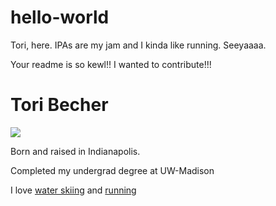 # hello-world

Tori, here.  IPAs are my jam and I kinda like running.
Seeyaaaa.

Your readme is so kewl!! I wanted to contribute!!!

<!DOCTYPE html>
 <html>
  <head>
   <title>Tori's site</title>
  </head>
  <body>
   <h1>Tori Becher</h1>
    <img src="http://cdn1.theodysseyonline.com/files/2015/09/02/635767558979927750-2112668099_running.jpg" />
    <p>Born and raised in Indianapolis.</p>
    <p>Completed my undergrad degree at UW-Madison</p>
    <p>I love <a href="https://en.wikipedia.org/wiki/Water_skiing">water skiing</a> and <a href="https://en.wikipedia.org/wiki/Running">running</a></p>
  </body>
 </html>

